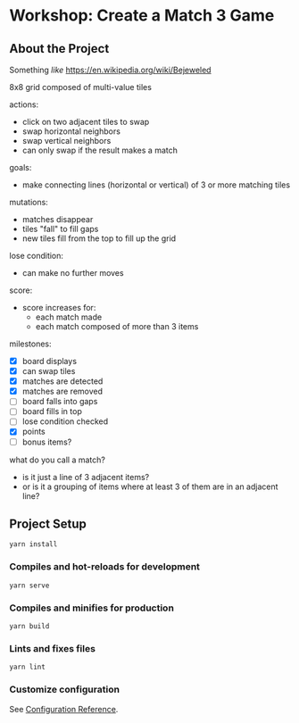# Workshop: Create a Match 3 Game

## About the Project

Something _like_ https://en.wikipedia.org/wiki/Bejeweled

8x8 grid composed of multi-value tiles

actions:
- click on two adjacent tiles to swap
- swap horizontal neighbors
- swap vertical neighbors
- can only swap if the result makes a match

goals:
- make connecting lines (horizontal or vertical) of 3 or more matching tiles

mutations:
- matches disappear
- tiles "fall" to fill gaps
- new tiles fill from the top to fill up the grid

lose condition:
- can make no further moves

score:
- score increases for:
    - each match made
    - each match composed of more than 3 items

milestones:
- [x] board displays
- [x] can swap tiles
- [x] matches are detected
- [x] matches are removed
- [ ] board falls into gaps
- [ ] board fills in top
- [ ] lose condition checked
- [x] points
- [ ] bonus items?

what do you call a match?
* is it just a line of 3 adjacent items?
* or is it a grouping of items where at least 3 of them are in an adjacent line?


## Project Setup
```
yarn install
```

### Compiles and hot-reloads for development
```
yarn serve
```

### Compiles and minifies for production
```
yarn build
```

### Lints and fixes files
```
yarn lint
```

### Customize configuration
See [Configuration Reference](https://cli.vuejs.org/config/).
